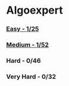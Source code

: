 # Algoexpert

### [Easy - 1/25](https://github.com/AsahiOcean/Algoexpert/tree/main/Easy)
### [Medium - 1/52](https://github.com/AsahiOcean/Algoexpert/tree/main/Medium)
### Hard - 0/46
### Very Hard - 0/32